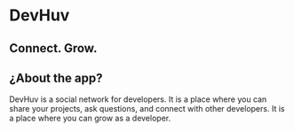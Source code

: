 # DevHuv

## Connect. Grow.

## ¿About the app?

DevHuv is a social network for developers. It is a place where you can share your projects, ask questions, and connect with other developers. It is a place where you can grow as a developer.


